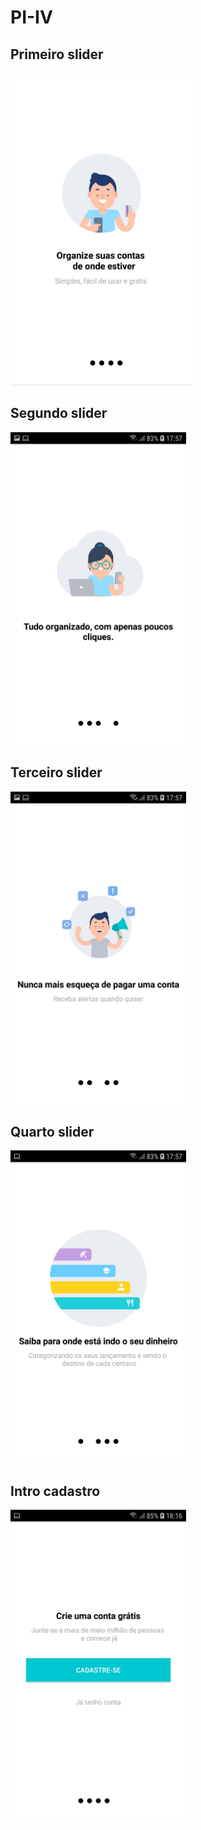 # PI-IV

## Primeiro slider
<img src="https://github.com/ValerioZucoloto/PI-IV/blob/main/BOAS%20VINDAS.jpeg" height="500" >



## Segundo slider
<img src="https://github.com/ValerioZucoloto/PI-IV/blob/main/Segundo%20slider.jpeg" height="500" >



## Terceiro slider
<img src="https://github.com/ValerioZucoloto/PI-IV/blob/main/Terceiro%20Slider.jpeg" height="500" >



## Quarto slider
<img src="https://github.com/ValerioZucoloto/PI-IV/blob/main/Quarto%20Slider.jpeg" height="500" >



## Intro cadastro
<img src="https://github.com/ValerioZucoloto/PI-IV/blob/main/Intro%20cadastro.jpeg" height="500" >

